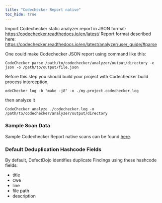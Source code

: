 ```yaml
---
title: "Codechecker Report native"
toc_hide: true
---
```

Import Codechecker static analyzer report in JSON format: https://codechecker.readthedocs.io/en/latest/
Report format described here: https://codechecker.readthedocs.io/en/latest/analyzer/user_guide/#parse

One could make Codechecker JSON report using command like this: 
```shell
CodeChecker parse /path/to/codechecker/analyzer/output/directory -e json -o /path/to/output/file.json
```

Before this step you should build your project with Codechecker build process interception, 
```shell
odeChecker log -b "make -j8" -o ./my.project.codechecker.log
```

then analyze it
```shell
CodeChecker analyze ./codechecker.log -o /path/to/codechecker/analyzer/output/directory
```

### Sample Scan Data
Sample Codechecker Report native scans can be found [here](https://github.com/DefectDojo/django-DefectDojo/tree/master/unittests/scans/codechecker).

### Default Deduplication Hashcode Fields
By default, DefectDojo identifies duplicate Findings using these hashcode fields:

- title
- cwe
- line
- file path
- description
